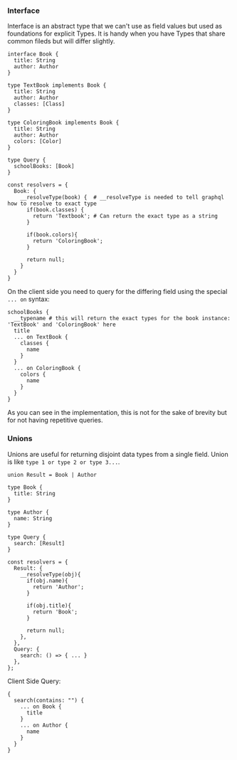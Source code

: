 ### Interface

Interface is an abstract type that we can't use as field values but used as foundations for explicit Types. It is handy when you have Types that share common fileds but will differ slightly.

```
interface Book {
  title: String
  author: Author
}

type TextBook implements Book {
  title: String
  author: Author
  classes: [Class]
}

type ColoringBook implements Book {
  title: String
  author: Author
  colors: [Color]
}

type Query {
  schoolBooks: [Book]
}

const resolvers = {
  Book: {
    __resolveType(book) {  # __resolveType is needed to tell graphql how to resolve to exact type
      if(book.classes) {
        return 'Textbook'; # Can return the exact type as a string
      }

      if(book.colors){
        return 'ColoringBook';
      }

      return null;
    }
  }
}
```

On the client side you need to query for the differing field using the special `... on` syntax:

```
schoolBooks {
  __typename # this will return the exact types for the book instance: 'TextBook' and 'ColoringBook' here
  title
  ... on TextBook {
    classes {
      name
    }
  }
  ... on ColoringBook {
    colors {
      name
    }
  }
}
```

As you can see in the implementation, this is not for the sake of brevity but for not having repetitive queries.

### Unions

Unions are useful for returning disjoint data types from a single field. Union is like `type 1 or type 2 or type 3...`.

```
union Result = Book | Author

type Book {
  title: String
}

type Author {
  name: String
}

type Query {
  search: [Result]
}

const resolvers = {
  Result: {
    __resolveType(obj){
      if(obj.name){
        return 'Author';
      }

      if(obj.title){
        return 'Book';
      }

      return null;
    },
  },
  Query: {
    search: () => { ... }
  },
};
```

Client Side Query:

```
{
  search(contains: "") {
    ... on Book {
      title
    }
    ... on Author {
      name
    }
  }
}
```
